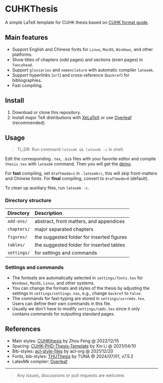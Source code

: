 # CUHKThesis

A simple LaTeX template for CUHK thesis based on [CUHK format guide](https://www.gradsch.cuhk.edu.hk/pgstudent/gsinfo/research/Chapter%206.html#Chapter6).

## Main features

- Support English and Chinese fonts for `Linux`, `MacOS`, `Windows`, and other platforms.
- Show titles of chapters (odd pages) and sections (even pages) in `fancyhead`.
- Support `glossaries` and `nomenclature` with automatic compiler `latexmk`.
- Support hyperlinks (`url`) and cross-reference (`backref`) for bibliographies.
- Fast compiling.

## Install

1. Download or clone this repository.
2. Install major TeX distributions with [XeLaTeX](https://www.overleaf.com/learn/latex/XeLaTeX) or use [Overleaf](https://www.overleaf.com) (recommended).

## Usage

> TL;DR: Run command `latexmk && latexmk -c` in shell.

Edit the corresponding `.tex`, `.bib` files with your favorite editor and compile `thesis.tex` with `latexmk` command. Then you will get the [demo](thesis.pdf).

For **fast** compiling, set `draftmode=1` in `.latexmkrc`, this will skip front-matters and Chinese fonts. For **final** compiling, convert to `draftmode=0` (default).

To clean up auxiliary files, run `latexmk -c`.

### Directory structure

| Directory   | Description                               |
| :---------- | :---------------------------------------- |
| `add-ons/`  | abstract, front matters, and appendices   |
| `chapters/` | major separated chapters                  |
| `figures/`  | the suggested folder for inserted figures |
| `tables/`   | the suggested folder for inserted tables  |
| `settings/` | for settings and commands                 |

### Settings and commands

- The fontsets are automatically selected in `settings/fonts.tex` for `Windows`, `MacOS`, `Linux`, and other systems.
- You can change the formats and styles of the thesis by adjusting the settings in `settings/settings.tex`, e.g., change `backref` to `false`.
- The commands for fast-typing are stored in `settings/usrcmds.tex`. Users can define their own commands in this file.
- Usually we don't have to modify `settings/cmds.tex` since it only contains commands for outputting standard pages.

## References

- Main styles: [CUHKthesis](https://github.com/zfengg/CUHKthesis) by Zhou Feng @ 2022/12/15
- Spacing: [CUHK-PHD-Thesis-Template](https://github.com/lixin4ever/CUHK-PHD-Thesis-Template) by Xin Li @ 2021/04/10
- Bib-styles: [acl-style-files](https://github.com/acl-org/acl-style-files) by acl-org @ 2021/12/20
- Fonts, bib-styles: [THUThesis](https://github.com/tuna/thuthesis) by TUNA @ 2024/07/01, v7.5.2
- LatexMk compiler: [Overleaf](https://www.overleaf.com/learn/how-to/How_does_Overleaf_compile_my_project%3F)

---

> Any issues, discussions or pull requests are welcome.
